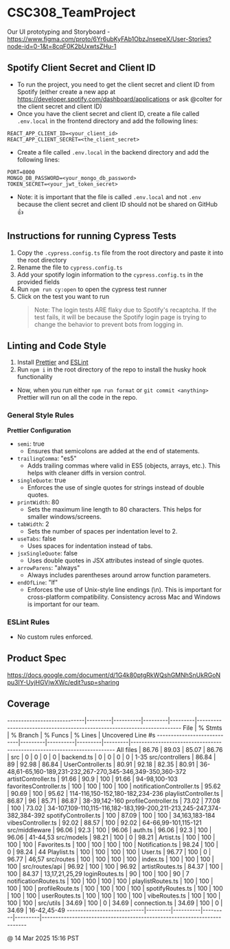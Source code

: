 # CSC308_TeamProject

Our UI prototyping and Storyboard - https://www.figma.com/proto/6Yr6ubKyFAb1ObzJnsepeX/User-Stories?node-id=0-1&t=8cqF0K2bUxwtsZHu-1

## Spotify Client Secret and Client ID

- To run the project, you need to get the client secret and client ID from Spotify (either create a new app at https://developer.spotify.com/dashboard/applications or ask @colter for the client secret and client ID)
- Once you have the client secret and client ID, create a file called `.env.local` in the frontend directory and add the following lines:

```
REACT_APP_CLIENT_ID=<your_client_id>
REACT_APP_CLIENT_SECRET=<the_client_secret>
```

- Create a file called `.env.local` in the backend directory and add the following lines:

```
PORT=8000
MONGO_DB_PASSWORD=<your_mongo_db_password>
TOKEN_SECRET=<your_jwt_token_secret>
```

- Note: it is important that the file is called `.env.local` and not `.env` because the client secret and client ID should not be shared on GitHub 👍

## Instructions for running Cypress Tests

1. Copy the `.cypress.config.ts` file from the root directory and paste it into the root directory
2. Rename the file to `cypress.config.ts`
3. Add your spotify login information to the `cypress.config.ts` in the provided fields
4. Run `npm run cy:open` to open the cypress test runner
5. Click on the test you want to run
   > Note: The login tests ARE flaky due to Spotify's recaptcha. If the test fails, it will be because the Spotify login page is trying to change the behavior to prevent bots from logging in.

## Linting and Code Style

1. Install [Prettier](https://marketplace.visualstudio.com/items?itemName=esbenp.prettier-vscode) and [ESLint](https://marketplace.visualstudio.com/items?itemName=dbaeumer.vscode-eslint)
2. Run `npm i` in the root directory of the repo to install the husky hook functionality

- Now, when you run either `npm run format` or `git commit <anything>` Prettier will run on all the code in the repo.

### General Style Rules

**Prettier Configuration**

- `semi`: true
  - Ensures that semicolons are added at the end of statements.
- `trailingComma`: "es5"
  - Adds trailing commas where valid in ES5 (objects, arrays, etc.). This helps with cleaner diffs in version control.
- `singleQuote`: true
  - Enforces the use of single quotes for strings instead of double quotes.
- `printWidth`: 80
  - Sets the maximum line length to 80 characters. This helps for smaller windows/screens.
- `tabWidth`: 2
  - Sets the number of spaces per indentation level to 2.
- `useTabs`: false
  - Uses spaces for indentation instead of tabs.
- `jsxSingleQuote`: false
  - Uses double quotes in JSX attributes instead of single quotes.
- `arrowParens`: "always"
  - Always includes parentheses around arrow function parameters.
- `endOfLine`: "lf"
  - Enforces the use of Unix-style line endings (\n). This is important for cross-platform compatibility. Consistency across Mac and Windows is important for our team.

### ESLint Rules

- No custom rules enforced.

## Product Spec

https://docs.google.com/document/d/1G4k80ptgRkWQshGMNhSnUkRGoNpu3IY-UyjHGVjwXWc/edit?usp=sharing

## Coverage

----------------------------|---------|----------|---------|---------|------------------------------------------------------------------------
File | % Stmts | % Branch | % Funcs | % Lines | Uncovered Line #s
----------------------------|---------|----------|---------|---------|------------------------------------------------------------------------
All files | 86.76 | 89.03 | 85.07 | 86.76 |
src | 0 | 0 | 0 | 0 |
backend.ts | 0 | 0 | 0 | 0 | 1-35
src/controllers | 86.84 | 89 | 92.98 | 86.84 |
UserController.ts | 80.91 | 92.18 | 82.35 | 80.91 | 36-48,61-65,160-189,231-232,267-270,345-346,349-350,360-372
artistController.ts | 91.66 | 90.9 | 100 | 91.66 | 94-98,100-103
favoritesController.ts | 100 | 100 | 100 | 100 |
notificationController.ts | 95.62 | 90.69 | 100 | 95.62 | 114-116,150-152,180-182,234-236
playlistController.ts | 86.87 | 96 | 85.71 | 86.87 | 38-39,142-160
profileController.ts | 73.02 | 77.08 | 100 | 73.02 | 34-107,109-110,115-116,182-183,199-200,211-213,245-247,374-382,384-392
spotifyController.ts | 100 | 87.09 | 100 | 100 | 34,163,183-184
vibesController.ts | 92.02 | 88.57 | 100 | 92.02 | 64-66,99-101,115-121
src/middleware | 96.06 | 92.3 | 100 | 96.06 |
auth.ts | 96.06 | 92.3 | 100 | 96.06 | 41-44,53
src/models | 98.21 | 100 | 0 | 98.21 |
Artist.ts | 100 | 100 | 100 | 100 |
Favorites.ts | 100 | 100 | 100 | 100 |
Notification.ts | 98.24 | 100 | 0 | 98.24 | 44
Playlist.ts | 100 | 100 | 100 | 100 |
User.ts | 96.77 | 100 | 0 | 96.77 | 46,57
src/routes | 100 | 100 | 100 | 100 |
index.ts | 100 | 100 | 100 | 100 |
src/routes/api | 96.92 | 100 | 100 | 96.92 |
artistRoutes.ts | 84.37 | 100 | 100 | 84.37 | 13,17,21,25,29
loginRoutes.ts | 90 | 100 | 100 | 90 | 7
notificationRoutes.ts | 100 | 100 | 100 | 100 |
playlistRoutes.ts | 100 | 100 | 100 | 100 |
profileRoute.ts | 100 | 100 | 100 | 100 |
spotifyRoutes.ts | 100 | 100 | 100 | 100 |
userRoutes.ts | 100 | 100 | 100 | 100 |
vibeRoutes.ts | 100 | 100 | 100 | 100 |
src/utils | 34.69 | 100 | 0 | 34.69 |
connection.ts | 34.69 | 100 | 0 | 34.69 | 16-42,45-49
----------------------------|---------|----------|---------|---------|------------------------------------------------------------------------

@ 14 Mar 2025 15:16 PST
